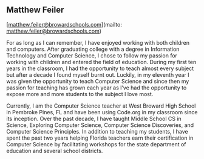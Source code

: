 ## Matthew Feiler[matthew.feiler@browardschools.com](mailto: matthew.feiler@browardschools.com)For as long as I can remember, I have enjoyed working with both children and computers. After graduating college with a degree in Information Technology and Computer Science, I chose to follow my passion for working with children and entered the field of education.  During my first ten years in the classroom, I had the opportunity to teach almost every subject but after a decade I found myself burnt out. Luckily, in my eleventh year I was given the opportunity to teach Computer Science and since then my passion for teaching has grown each year as I’ve had the opportunity to expose more and more students to the subject I love most. 

Currently, I am the Computer Science teacher at West Broward High School in Pembroke Pines, FL and have been using Code.org in my classroom since its inception. Over the past decade, I have taught Middle School CS in Science, Exploring Computer Science, Computer Science Discoveries, and Computer Science Principles. In addition to teaching my students, I have spent the past two years helping Florida teachers earn their certification in Computer Science by facilitating workshops for the state department of education and several school districts.